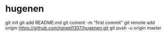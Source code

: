 hugenen
=======
git init
git add README.md
git commit -m "first commit"
git remote add origin https://github.com/igneel1307/hugenen.git
git push -u origin master
